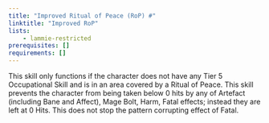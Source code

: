 ```yaml
---
title: "Improved Ritual of Peace (RoP) #"
linktitle: "Improved RoP"
lists:
    - lammie-restricted
prerequisites: []
requirements: []
---
```

This skill only functions if the character does not have any Tier 5 Occupational Skill and is in an area covered by a Ritual of Peace. This skill prevents the character from being taken below 0 hits by any of Artefact (including Bane and Affect), Mage Bolt, Harm, Fatal effects; instead they are left at 0 Hits. This does not stop the pattern corrupting effect of Fatal.